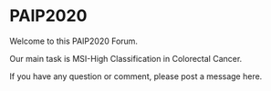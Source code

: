 # PAIP2020
Welcome to this PAIP2020 Forum.

Our main task is MSI-High Classification in Colorectal Cancer.

If you have any question or comment, please post a message here.

